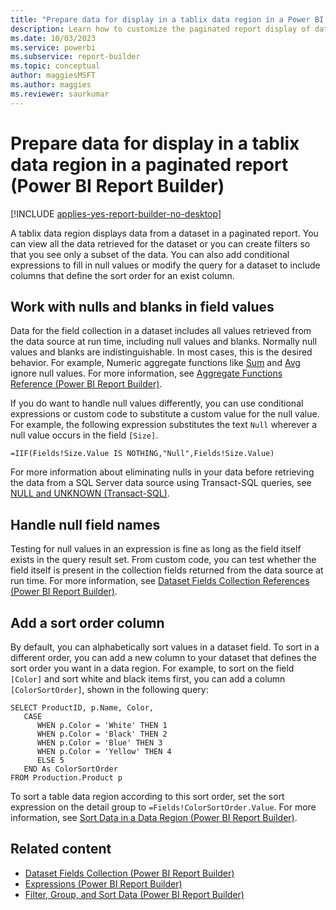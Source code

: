 ```yaml
---
title: "Prepare data for display in a tablix data region in a Power BI paginated report | Microsoft Docs"
description: Learn how to customize the paginated report display of data in Power BI Report Builder to show either all data retrieved or a subset of the data.
ms.date: 10/03/2023
ms.service: powerbi
ms.subservice: report-builder
ms.topic: conceptual
author: maggiesMSFT
ms.author: maggies
ms.reviewer: saurkumar
---
```

# Prepare data for display in a tablix data region in a paginated report (Power BI Report Builder)

[!INCLUDE [applies-yes-report-builder-no-desktop](../../includes/applies-yes-report-builder-no-desktop.md)]

  A tablix data region displays data from a dataset in a paginated report. You can view all the data retrieved for the dataset or you can create filters so that you see only a subset of the data. You can also add conditional expressions to fill in null values or modify the query for a dataset to include columns that define the sort order for an exist column.  
  
  
## Work with nulls and blanks in field values  
 Data for the field collection in a dataset includes all values retrieved from the data source at run time, including null values and blanks. Normally null values and blanks are indistinguishable. In most cases, this is the desired behavior. For example, Numeric aggregate functions like [Sum](../../paginated-reports/expressions/report-builder-functions-sum-function.md) and [Avg](../../paginated-reports/expressions/report-builder-functions-avg-function.md) ignore null values. For more information, see [Aggregate Functions Reference &#40;Power BI Report Builder&#41;](../../paginated-reports/expressions/report-builder-functions-aggregate-functions-reference.md).  
  
 If you do want to handle null values differently, you can use conditional expressions or custom code to substitute a custom value for the null value. For example, the following expression substitutes the text `Null` wherever a null value occurs in the field `[Size]`.  
  
```  
=IIF(Fields!Size.Value IS NOTHING,"Null",Fields!Size.Value)  
```  
  
 For more information about eliminating nulls in your data before retrieving the data from a SQL Server data source using Transact-SQL queries, see [NULL and UNKNOWN (Transact-SQL)](/sql/t-sql/language-elements/null-and-unknown-transact-sql).  
  
## Handle null field names  
 Testing for null values in an expression is fine as long as the field itself exists in the query result set. From custom code, you can test whether the field itself is present in the collection fields returned from the data source at run time. For more information, see [Dataset Fields Collection References &#40;Power BI Report Builder&#41;](../../paginated-reports/expressions/built-in-collections-dataset-fields-collection-references-report-builder.md).  
  
## Add a sort order column  
 By default, you can alphabetically sort values in a dataset field. To sort in a different order, you can add a new column to your dataset that defines the sort order you want in a data region. For example, to sort on the field `[Color]` and sort white and black items first, you can add a column `[ColorSortOrder]`, shown in the following query:  
  
```  
SELECT ProductID, p.Name, Color,  
   CASE  
      WHEN p.Color = 'White' THEN 1  
      WHEN p.Color = 'Black' THEN 2  
      WHEN p.Color = 'Blue' THEN 3  
      WHEN p.Color = 'Yellow' THEN 4  
      ELSE 5  
   END As ColorSortOrder  
FROM Production.Product p  
```  
  
 To sort a table data region according to this sort order, set the sort expression on the detail group to `=Fields!ColorSortOrder.Value`. For more information, see [Sort Data in a Data Region &#40;Power BI Report Builder&#41;](../../paginated-reports/report-design/sort-data-data-region-report-builder.md).  
  
## Related content

- [Dataset Fields Collection &#40;Power BI Report Builder&#41;](../../paginated-reports/report-data/dataset-fields-collection-report-builder.md)   
- [Expressions &#40;Power BI Report Builder&#41;](../../paginated-reports/expressions/report-builder-expressions.md)   
- [Filter, Group, and Sort Data &#40;Power BI Report Builder&#41;](../../paginated-reports/report-design/filter-group-sort-data-report-builder.md)  
  
  
